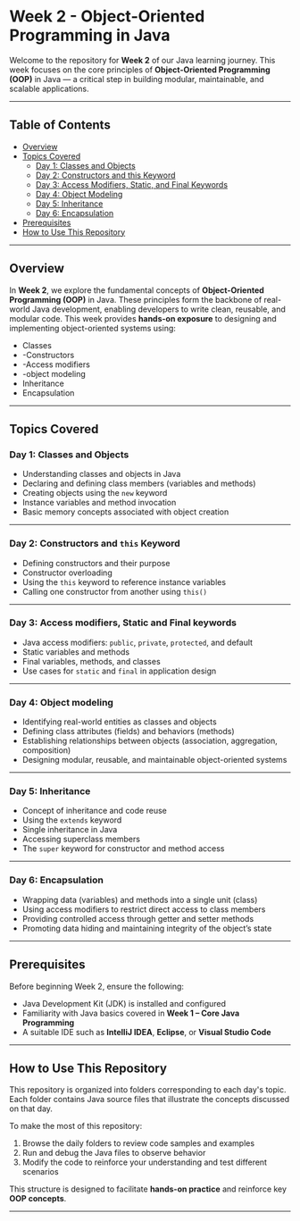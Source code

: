 # Week 2 - Object-Oriented Programming in Java

Welcome to the repository for **Week 2** of our Java learning journey. This week focuses on the core principles of **Object-Oriented Programming (OOP)** in Java — a critical step in building modular, maintainable, and scalable applications.

---

##  Table of Contents

- [Overview](#overview)
- [Topics Covered](#topics-covered)
  - [Day 1: Classes and Objects](#day-1-classes-and-objects)
  - [Day 2: Constructors and this Keyword](#day-2-constructors-and-this-keyword)
  - [Day 3: Access Modifiers, Static, and Final Keywords](#day-3-access-modifiers-static-and-final-keywords)
  - [Day 4: Object Modeling](#day-4-object-modeling)
  - [Day 5: Inheritance](#day-5-inheritance)
  - [Day 6: Encapsulation](#day-6-encapsulation)
- [Prerequisites](#prerequisites)
- [How to Use This Repository](#how-to-use-this-repository)

---

##  Overview

In **Week 2**, we explore the fundamental concepts of **Object-Oriented Programming (OOP)** in Java. These principles form the backbone of real-world Java development, enabling developers to write clean, reusable, and modular code. This week provides **hands-on exposure** to designing and implementing object-oriented systems using:

- Classes
- -Constructors
- -Access modifiers
- -object modeling
- Inheritance
- Encapsulation

---

##  Topics Covered

###  Day 1: Classes and Objects

- Understanding classes and objects in Java  
- Declaring and defining class members (variables and methods)  
- Creating objects using the `new` keyword  
- Instance variables and method invocation  
- Basic memory concepts associated with object creation  

---

###  Day 2: Constructors and `this` Keyword

- Defining constructors and their purpose  
- Constructor overloading  
- Using the `this` keyword to reference instance variables  
- Calling one constructor from another using `this()`  

---

###  Day 3: Access modifiers, Static and Final keywords

- Java access modifiers: `public`, `private`, `protected`, and default  
- Static variables and methods  
- Final variables, methods, and classes  
- Use cases for `static` and `final` in application design 

---

###  Day 4: Object modeling

- Identifying real-world entities as classes and objects
- Defining class attributes (fields) and behaviors (methods)
- Establishing relationships between objects (association, aggregation, composition)
- Designing modular, reusable, and maintainable object-oriented systems

---

###  Day 5: Inheritance

- Concept of inheritance and code reuse  
- Using the `extends` keyword  
- Single inheritance in Java  
- Accessing superclass members  
- The `super` keyword for constructor and method access  

---

###  Day 6: Encapsulation

- Wrapping data (variables) and methods into a single unit (class)
- Using access modifiers to restrict direct access to class members
- Providing controlled access through getter and setter methods
- Promoting data hiding and maintaining integrity of the object’s state

---

##  Prerequisites

Before beginning Week 2, ensure the following:

- Java Development Kit (JDK) is installed and configured  
- Familiarity with Java basics covered in **Week 1 – Core Java Programming**  
- A suitable IDE such as **IntelliJ IDEA**, **Eclipse**, or **Visual Studio Code**

---

##  How to Use This Repository

This repository is organized into folders corresponding to each day's topic. Each folder contains Java source files that illustrate the concepts discussed on that day.

To make the most of this repository:

1. Browse the daily folders to review code samples and examples  
2. Run and debug the Java files to observe behavior  
3. Modify the code to reinforce your understanding and test different scenarios  

This structure is designed to facilitate **hands-on practice** and reinforce key **OOP concepts**.

---

